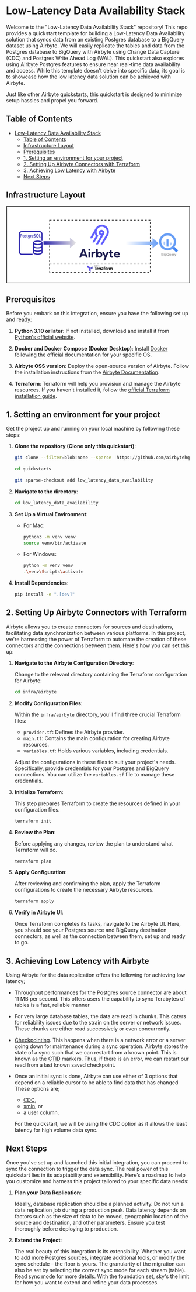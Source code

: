 # Low-Latency Data Availability Stack

Welcome to the "Low-Latency Data Availability Stack" repository! This repo provides a quickstart template for building a Low-Latency Data Availability solution that syncs data from an existing Postgres database to a BigQuery dataset using Airbyte. We will easily replicate the tables and data from the Postgres database to BigQuery with Airbyte using Change Data Capture (CDC) and Postgres Write Ahead Log (WAL). This quickstart also explores using Airbyte Postgres features to ensure near real-time data availability and access. While this template doesn't delve into specific data, its goal is to showcase how the low latency data solution can be achieved with Airbyte.

Just like other Airbyte quickstarts, this quickstart is designed to minimize setup hassles and propel you forward.

## Table of Contents

- [Low-Latency Data Availability Stack](#low-latency-data-availability-stack)
  - [Table of Contents](#table-of-contents)
  - [Infrastructure Layout](#infrastructure-layout)
  - [Prerequisites](#prerequisites)
  - [1. Setting an environment for your project](#1-setting-an-environment-for-your-project)
  - [2. Setting Up Airbyte Connectors with Terraform](#2-setting-up-airbyte-connectors-with-terraform)
  - [3. Achieving Low Latency with Airbyte](#3-achieving-low-latency-with-airbyte)
  - [Next Steps](#next-steps)


## Infrastructure Layout

![infrastructure layout](images/infrastructure_layout.png)

## Prerequisites

Before you embark on this integration, ensure you have the following set up and ready:

1. **Python 3.10 or later**: If not installed, download and install it from [Python's official website](https://www.python.org/downloads/).

2. **Docker and Docker Compose (Docker Desktop)**: Install [Docker](https://docs.docker.com/get-docker/) following the official documentation for your specific OS.

3. **Airbyte OSS version**: Deploy the open-source version of Airbyte. Follow the installation instructions from the [Airbyte Documentation](https://docs.airbyte.com/quickstart/deploy-airbyte/).

4. **Terraform**: Terraform will help you provision and manage the Airbyte resources. If you haven't installed it, follow the [official Terraform installation guide](https://developer.hashicorp.com/terraform/tutorials/aws-get-started/install-cli).


## 1. Setting an environment for your project

Get the project up and running on your local machine by following these steps:

1. **Clone the repository (Clone only this quickstart)**:  
   ```bash
   git clone --filter=blob:none --sparse  https://github.com/airbytehq/quickstarts.git
   ```

   ```bash
   cd quickstarts
   ```

   ```bash
   git sparse-checkout add low_latency_data_availability
   ```

   
2. **Navigate to the directory**:  
   ```bash
   cd low_latency_data_availability
   ```

3. **Set Up a Virtual Environment**:  
   - For Mac:
     ```bash
     python3 -m venv venv
     source venv/bin/activate
     ```
   - For Windows:
     ```bash
     python -m venv venv
     .\venv\Scripts\activate
     ```

4. **Install Dependencies**:  
   ```bash
   pip install -e ".[dev]"
   ```

## 2. Setting Up Airbyte Connectors with Terraform

Airbyte allows you to create connectors for sources and destinations, facilitating data synchronization between various platforms. In this project, we're harnessing the power of Terraform to automate the creation of these connectors and the connections between them. Here's how you can set this up:

1. **Navigate to the Airbyte Configuration Directory**:
   
   Change to the relevant directory containing the Terraform configuration for Airbyte:
   ```bash
   cd infra/airbyte
   ```

2. **Modify Configuration Files**:

   Within the `infra/airbyte` directory, you'll find three crucial Terraform files:
    - `provider.tf`: Defines the Airbyte provider.
    - `main.tf`: Contains the main configuration for creating Airbyte resources.
    - `variables.tf`: Holds various variables, including credentials.

   Adjust the configurations in these files to suit your project's needs. Specifically, provide credentials for your Postgres and BigQuery connections. You can utilize the `variables.tf` file to manage these credentials.

3. **Initialize Terraform**:
   
   This step prepares Terraform to create the resources defined in your configuration files.
   ```bash
   terraform init
   ```

4. **Review the Plan**:

   Before applying any changes, review the plan to understand what Terraform will do.
   ```bash
   terraform plan
   ```

5. **Apply Configuration**:

   After reviewing and confirming the plan, apply the Terraform configurations to create the necessary Airbyte resources.
   ```bash
   terraform apply
   ```

6. **Verify in Airbyte UI**:

   Once Terraform completes its tasks, navigate to the Airbyte UI. Here, you should see your Postgres source and BigQuery destination connectors, as well as the connection between them, set up and ready to go.

## 3. Achieving Low Latency with Airbyte

Using Airbyte for the data replication offers the following for achieving low latency;

- Throughput performances for the Postgres source connector are about 11 MB per second. This offers users the capability to sync Terabytes of tables is a fast, reliable manner
- For very large database tables, the data are read in chunks. This caters for reliability issues due to the strain on the server or network issues. These chunks are either read successively or even concurrently.
- [Checkpointing](https://docs.airbyte.com/understanding-airbyte/airbyte-protocol/#state--checkpointing). This happens when there is a network error or a server going down for maintenance during a sync operation. Airbyte stores the state of a sync such that we can restart from a known point. This is known as the [CTID](https://enterprisedb.com/postgres-tutorials/what-equivalent-rowid-postgresql#:~:text=The%20ctid%20field%20is%20a,the%20location%20of%20the%20tuple.) markers. Thus, if there is an error, we can restart our read from a last known saved checkpoint.
- Once an initial sync is done, Airbyte can use either of 3 options that depend on a reliable cursor to be able to find data that has changed These options are;
  -  [CDC](https://docs.airbyte.com/integrations/sources/postgres#cdc),
  -  [xmin](https://docs.airbyte.com/integrations/sources/postgres#xmin), or 
  -  a user column.

   For the quickstart, we will be using the CDC option as it allows the least latency for high volume data sync.

## Next Steps

Once you've set up and launched this initial integration, you can proceed to sync the connection to trigger the data sync. The real power of this quickstart lies in its adaptability and extensibility. Here’s a roadmap to help you customize and harness this project tailored to your specific data needs:

1. **Plan your Data Replication**:

   Ideally, database replication should be a planned activity. Do not run a data replication job during a production peak. Data latency depends on factors such as the size of data to be moved, geographic location of the source and destination, and other parameters. Ensure you test thoroughly before deploying to production.
   
2. **Extend the Project**:

   The real beauty of this integration is its extensibility. Whether you want to add more Postgres sources, integrate additional tools, or modify the sync schedule – the floor is yours. The granularity of the migration can also be set by selecting the correct sync mode for each stream (table). Read [sync mode](https://docs.airbyte.com/understanding-airbyte/connections/) for more details. With the foundation set, sky's the limit for how you want to extend and refine your data processes.
